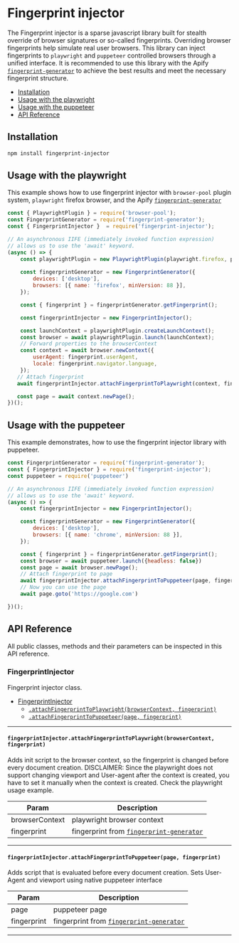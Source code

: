 # Fingerprint injector
The Fingerprint injector is a sparse javascript library built for stealth override of browser signatures or so-called fingerprints. Overriding browser fingerprints help simulate real user browsers.
This library can inject fingerprints to `playwright` and `puppeteer` controlled browsers through a unified interface.
It is recommended to use this library with the Apify [`fingerprint-generator`](https://github.com/apify/fingerprint-generator) to achieve the best results and meet the necessary fingerprint structure.

<!-- toc -->

- [Installation](#installation)
- [Usage with the playwright](#usage-with-the-playwright)
- [Usage with the puppeteer](#usage-with-the-puppeteer)
- [API Reference](#api-reference)

<!-- tocstop -->

## Installation

```bash
npm install fingerprint-injector
```

## Usage with the playwright
This example shows how to use fingerprint injector with `browser-pool` plugin system, `playwright` firefox browser, and the Apify [`fingerprint-generator`](https://github.com/apify/fingerprint-generator)

```js
const { PlaywrightPlugin } = require('browser-pool');
const FingerprintGenerator = require('fingerprint-generator');
const { FingerprintInjector }  = require('fingerprint-injector');

// An asynchronous IIFE (immediately invoked function expression)
// allows us to use the 'await' keyword.
(async () => {
    const playwrightPlugin = new PlaywrightPlugin(playwright.firefox, pluginOptions);
    
    const fingerprintGenerator = new FingerprintGenerator({
        devices: ['desktop'],
        browsers: [{ name: 'firefox', minVersion: 88 }],
    });

    const { fingerprint } = fingerprintGenerator.getFingerprint();

    const fingerprintInjector = new FingerprintInjector();

    const launchContext = playwrightPlugin.createLaunchContext();
    const browser = await playwrightPlugin.launch(launchContext);
    // Forward properties to the browserContext
    const context = await browser.newContext({
        userAgent: fingerprint.userAgent,
        locale: fingerprint.navigator.language,
    });
   // Attach fingerprint
   await fingerprintInjector.attachFingerprintToPlaywright(context, fingerprint);

   const page = await context.newPage();
})();
```

## Usage with the puppeteer
This example demonstrates, how to use the fingerprint injector library with puppeteer.
```js
const FingerprintGenerator = require('fingerprint-generator');
const { FingerprintInjector } = require('fingerprint-injector');
const puppeteer = require('puppeteer')

// An asynchronous IIFE (immediately invoked function expression)
// allows us to use the 'await' keyword.
(async () => {
    const fingerprintInjector = new FingerprintInjector();

    const fingerprintGenerator = new FingerprintGenerator({
        devices: ['desktop'],
        browsers: [{ name: 'chrome', minVersion: 88 }],
    });

    const { fingerprint } = fingerprintGenerator.getFingerprint();
    const browser = await puppeteer.launch({headless: false})
    const page = await browser.newPage();
    // Attach fingerprint to page
    await fingerprintInjector.attachFingerprintToPuppeteer(page, fingerprint);
    // Now you can use the page
    await page.goto('https://google.com')

})();
```
## API Reference
All public classes, methods and their parameters can be inspected in this API reference.

<a name="FingerprintInjector"></a>

### FingerprintInjector
Fingerprint injector class.


* [FingerprintInjector](#FingerprintInjector)
    * [`.attachFingerprintToPlaywright(browserContext, fingerprint)`](#FingerprintInjector+attachFingerprintToPlaywright)
    * [`.attachFingerprintToPuppeteer(page, fingerprint)`](#FingerprintInjector+attachFingerprintToPuppeteer)


* * *

<a name="FingerprintInjector+attachFingerprintToPlaywright"></a>

#### `fingerprintInjector.attachFingerprintToPlaywright(browserContext, fingerprint)`
Adds init script to the browser context, so the fingerprint is changed before every document creation.
DISCLAIMER: Since the playwright does not support changing viewport and User-agent after the context is created,
you have to set it manually when the context is created. Check the playwright usage example.


| Param | Description |
| --- | --- |
| browserContext | playwright browser context |
| fingerprint | fingerprint from [`fingerprint-generator`](https://github.com/apify/fingerprint-generator) |


* * *

<a name="FingerprintInjector+attachFingerprintToPuppeteer"></a>

#### `fingerprintInjector.attachFingerprintToPuppeteer(page, fingerprint)`
Adds script that is evaluated before every document creation.
Sets User-Agent and viewport using native puppeteer interface


| Param | Description |
| --- | --- |
| page | puppeteer page |
| fingerprint | fingerprint from [`fingerprint-generator`](https://github.com/apify/fingerprint-generator) |


* * *

